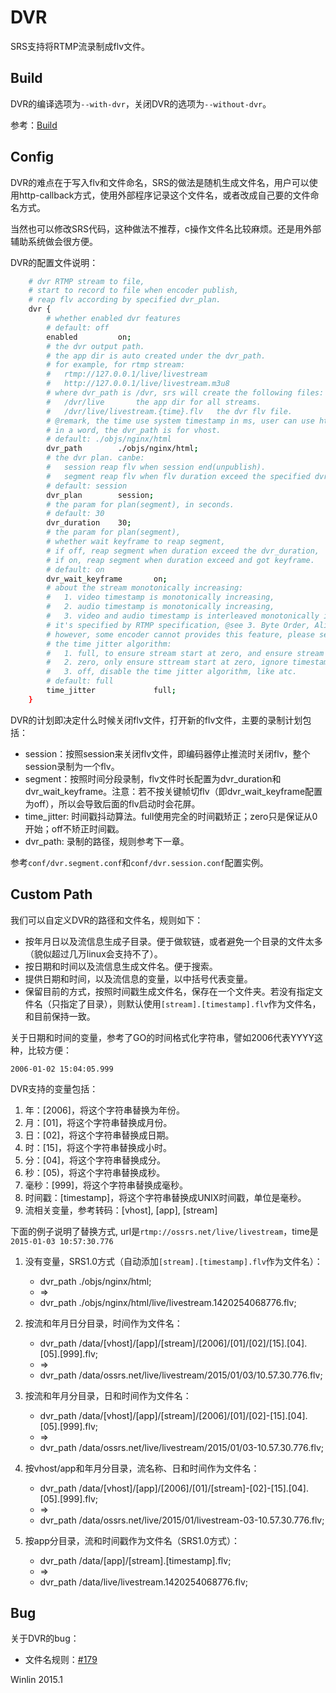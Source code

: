 # DVR

SRS支持将RTMP流录制成flv文件。

## Build

DVR的编译选项为`--with-dvr`，关闭DVR的选项为`--without-dvr`。

参考：[Build](https://github.com/winlinvip/simple-rtmp-server/wiki/v1_CN_Build)

## Config

DVR的难点在于写入flv和文件命名，SRS的做法是随机生成文件名，用户可以使用http-callback方式，使用外部程序记录这个文件名，或者改成自己要的文件命名方式。

当然也可以修改SRS代码，这种做法不推荐，c操作文件名比较麻烦。还是用外部辅助系统做会很方便。

DVR的配置文件说明：

```bash
    # dvr RTMP stream to file,
    # start to record to file when encoder publish,
    # reap flv according by specified dvr_plan.
    dvr {
        # whether enabled dvr features
        # default: off
        enabled         on;
        # the dvr output path.
        # the app dir is auto created under the dvr_path.
        # for example, for rtmp stream:
        #   rtmp://127.0.0.1/live/livestream
        #   http://127.0.0.1/live/livestream.m3u8
        # where dvr_path is /dvr, srs will create the following files:
        #   /dvr/live       the app dir for all streams.
        #   /dvr/live/livestream.{time}.flv   the dvr flv file.
        # @remark, the time use system timestamp in ms, user can use http callback to rename it.
        # in a word, the dvr_path is for vhost.
        # default: ./objs/nginx/html
        dvr_path        ./objs/nginx/html;
        # the dvr plan. canbe:
        #   session reap flv when session end(unpublish).
        #   segment reap flv when flv duration exceed the specified dvr_duration.
        # default: session
        dvr_plan        session;
        # the param for plan(segment), in seconds.
        # default: 30
        dvr_duration    30;
        # the param for plan(segment),
        # whether wait keyframe to reap segment,
        # if off, reap segment when duration exceed the dvr_duration,
        # if on, reap segment when duration exceed and got keyframe.
        # default: on
        dvr_wait_keyframe       on;
        # about the stream monotonically increasing:
        #   1. video timestamp is monotonically increasing, 
        #   2. audio timestamp is monotonically increasing,
        #   3. video and audio timestamp is interleaved monotonically increasing.
        # it's specified by RTMP specification, @see 3. Byte Order, Alignment, and Time Format
        # however, some encoder cannot provides this feature, please set this to off to ignore time jitter.
        # the time jitter algorithm:
        #   1. full, to ensure stream start at zero, and ensure stream monotonically increasing.
        #   2. zero, only ensure sttream start at zero, ignore timestamp jitter.
        #   3. off, disable the time jitter algorithm, like atc.
        # default: full
        time_jitter             full;
    }
```

DVR的计划即决定什么时候关闭flv文件，打开新的flv文件，主要的录制计划包括：

* session：按照session来关闭flv文件，即编码器停止推流时关闭flv，整个session录制为一个flv。
* segment：按照时间分段录制，flv文件时长配置为dvr_duration和dvr_wait_keyframe。注意：若不按关键帧切flv（即dvr_wait_keyframe配置为off），所以会导致后面的flv启动时会花屏。
* time_jitter: 时间戳抖动算法。full使用完全的时间戳矫正；zero只是保证从0开始；off不矫正时间戳。
* dvr_path: 录制的路径，规则参考下一章。

参考`conf/dvr.segment.conf`和`conf/dvr.session.conf`配置实例。

## Custom Path

我们可以自定义DVR的路径和文件名，规则如下：

* 按年月日以及流信息生成子目录。便于做软链，或者避免一个目录的文件太多（貌似超过几万linux会支持不了）。
* 按日期和时间以及流信息生成文件名。便于搜索。
* 提供日期和时间，以及流信息的变量，以中括号代表变量。
* 保留目前的方式，按照时间戳生成文件名，保存在一个文件夹。若没有指定文件名（只指定了目录），则默认使用`[stream].[timestamp].flv`作为文件名，和目前保持一致。

关于日期和时间的变量，参考了GO的时间格式化字符串，譬如2006代表YYYY这种，比较方便：

```
2006-01-02 15:04:05.999
```

DVR支持的变量包括：

1. 年：[2006]，将这个字符串替换为年份。
1. 月：[01]，将这个字符串替换成月份。
1. 日：[02]，将这个字符串替换成日期。
1. 时：[15]，将这个字符串替换成小时。
1. 分：[04]，将这个字符串替换成分。
1. 秒：[05)，将这个字符串替换成秒。
1. 毫秒：[999]，将这个字符串替换成毫秒。
1. 时间戳：[timestamp]，将这个字符串替换成UNIX时间戳，单位是毫秒。
1. 流相关变量，参考转码：[vhost], [app], [stream]

下面的例子说明了替换方式, url是`rtmp://ossrs.net/live/livestream`，time是`2015-01-03 10:57:30.776`

1. 没有变量，SRS1.0方式（自动添加`[stream].[timestamp].flv`作为文件名）：
    * dvr_path ./objs/nginx/html;
    * =>
    * dvr_path ./objs/nginx/html/live/livestream.1420254068776.flv;

1. 按流和年月日分目录，时间作为文件名：
    * dvr_path /data/[vhost]/[app]/[stream]/[2006]/[01]/[02]/[15].[04].[05].[999].flv;
    * =>
    * dvr_path /data/ossrs.net/live/livestream/2015/01/03/10.57.30.776.flv;

1. 按流和年月分目录，日和时间作为文件名：
    * dvr_path /data/[vhost]/[app]/[stream]/[2006]/[01]/[02]-[15].[04].[05].[999].flv;
    * =>
    * dvr_path /data/ossrs.net/live/livestream/2015/01/03-10.57.30.776.flv;

1. 按vhost/app和年月分目录，流名称、日和时间作为文件名：
    * dvr_path /data/[vhost]/[app]/[2006]/[01]/[stream]-[02]-[15].[04].[05].[999].flv;
    * =>
    * dvr_path /data/ossrs.net/live/2015/01/livestream-03-10.57.30.776.flv;

1. 按app分目录，流和时间戳作为文件名（SRS1.0方式）：
    * dvr_path /data/[app]/[stream].[timestamp].flv;
    * =>
    * dvr_path /data/live/livestream.1420254068776.flv;

## Bug

关于DVR的bug：

* 文件名规则：[#179](https://github.com/winlinvip/simple-rtmp-server/issues/179)

Winlin 2015.1